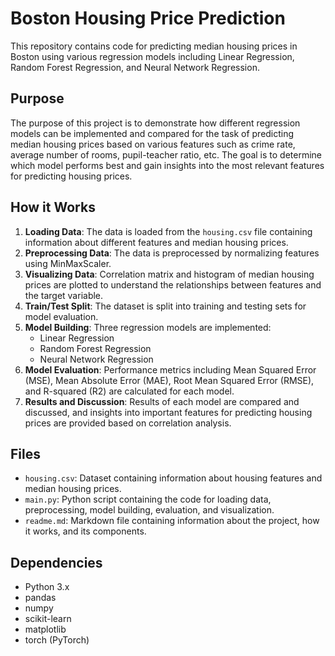 # Boston Housing Price Prediction

This repository contains code for predicting median housing prices in Boston using various regression models including Linear Regression, Random Forest Regression, and Neural Network Regression.

## Purpose
The purpose of this project is to demonstrate how different regression models can be implemented and compared for the task of predicting median housing prices based on various features such as crime rate, average number of rooms, pupil-teacher ratio, etc. The goal is to determine which model performs best and gain insights into the most relevant features for predicting housing prices.

## How it Works
1. **Loading Data**: The data is loaded from the `housing.csv` file containing information about different features and median housing prices.
2. **Preprocessing Data**: The data is preprocessed by normalizing features using MinMaxScaler.
3. **Visualizing Data**: Correlation matrix and histogram of median housing prices are plotted to understand the relationships between features and the target variable.
4. **Train/Test Split**: The dataset is split into training and testing sets for model evaluation.
5. **Model Building**: Three regression models are implemented:
   - Linear Regression
   - Random Forest Regression
   - Neural Network Regression
6. **Model Evaluation**: Performance metrics including Mean Squared Error (MSE), Mean Absolute Error (MAE), Root Mean Squared Error (RMSE), and R-squared (R2) are calculated for each model.
7. **Results and Discussion**: Results of each model are compared and discussed, and insights into important features for predicting housing prices are provided based on correlation analysis.

## Files
- `housing.csv`: Dataset containing information about housing features and median housing prices.
- `main.py`: Python script containing the code for loading data, preprocessing, model building, evaluation, and visualization.
- `readme.md`: Markdown file containing information about the project, how it works, and its components.

## Dependencies
- Python 3.x
- pandas
- numpy
- scikit-learn
- matplotlib
- torch (PyTorch)